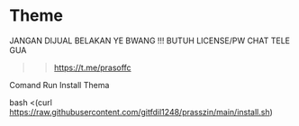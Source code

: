 # Theme
JANGAN DIJUAL BELAKAN YE BWANG !!!
BUTUH LICENSE/PW CHAT TELE GUA
>> https://t.me/prasoffc

Comand Run Install Thema

bash <(curl https://raw.githubusercontent.com/gitfdil1248/prasszin/main/install.sh)
